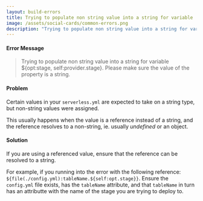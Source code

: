 ```yaml
---
layout: build-errors
title: Trying to populate non string value into a string for variable
image: /assets/social-cards/common-errors.png
description: "Trying to populate non string value into a string for variable ${opt:stage, self:provider.stage}. Please make sure the value of the property is a string."
---
```


#### Error Message

> Trying to populate non string value into a string for variable ${opt:stage, self:provider.stage}. Please make sure the value of the property is a string.


#### Problem

Certain values in your `serverless.yml` are expected to take on a string type, but non-string values were assigned.

This usually happens when the value is a reference instead of a string, and the reference resolves to a non-string, ie. usually _undefined_ or an object. 

#### Solution

If you are using a referenced value, ensure that the reference can be resolved to a string.

For example, if you running into the error with the following reference: `${file(./config.yml):tableName.${self:opt.stage}}`. Ensure the `config.yml` file exists, has the `tableName` attribute, and that `tableName` in turn has an attributte with the name of the stage you are trying to deploy to.
